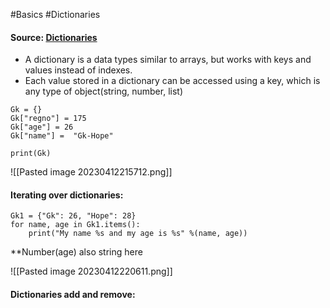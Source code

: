#Basics #Dictionaries

#### Source: [Dictionaries](https://www.learnpython.org/en/Dictionaries)

* A dictionary is a data types similar to arrays, but works with keys and values instead of indexes.
* Each value stored in a dictionary can be accessed using a key, which is any type of object(string, number, list)
```
Gk = {}
Gk["regno"] = 175
Gk["age"] = 26
Gk["name"] =  "Gk-Hope"

print(Gk)
```

![[Pasted image 20230412215712.png]]

#### Iterating over dictionaries:

```
Gk1 = {"Gk": 26, "Hope": 28}
for name, age in Gk1.items():
    print("My name %s and my age is %s" %(name, age))

```

**Number(age) also string here

![[Pasted image 20230412220611.png]]


#### Dictionaries add and remove:

```

```
